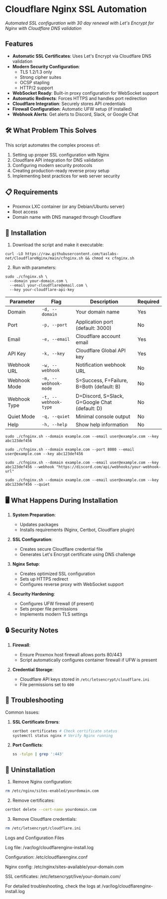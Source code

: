 # Cloudflare Nginx SSL Automation
 
*Automated SSL configuration with 30 day renewal with Let's Encrypt for Nginx with Cloudflare DNS validation*

## Features

- **Automatic SSL Certificates**: Uses Let's Encrypt via Cloudflare DNS validation
- **Modern Security Configuration**:
  - TLS 1.2/1.3 only
  - Strong cipher suites
  - OCSP stapling
  - HTTP/2 support
- **WebSocket Ready**: Built-in proxy configuration for WebSocket support
- **Automatic Redirects**: Forces HTTPS and handles port redirection
- **Cloudflare Integration**: Securely stores API credentials
- **Firewall Configuration**: Automatic UFW setup (if installed)
- **Webhook Alerts**: Get alerts to Discord, Slack, or Google Chat

## 🛠️ What Problem This Solves

This script automates the complex process of:
1. Setting up proper SSL configuration with Nginx
2. Cloudflare API integration for DNS validation
3. Configuring modern security protocols
4. Creating production-ready reverse proxy setup
5. Implementing best practices for web server security

## 📋 Requirements

- Proxmox LXC container (or any Debian/Ubuntu server)
- Root access
- Domain name with DNS managed through Cloudflare

## 🔧 Installation

1. Download the script and make it executable:
```
curl -LO https://raw.githubusercontent.com/taslabs-net/CloudflareNginx/main/cfnginx.sh && chmod +x cfnginx.sh
```

2. Run with parameters:
```
sudo ./cfnginx.sh \
  --domain your-domain.com \
  --email your-cloudflare@email.com \
  --key your-cloudflare-api-key
```
| Parameter    | Flag               | Description                                     | Required |
|--------------|--------------------|-------------------------------------------------|----------|
| Domain       | `-d, --domain`     | Your domain name                                | Yes      |
| Port         | `-p, --port`       | Application port (default: 3000)                | No       |
| Email        | `-e, --email`      | Cloudflare account email                        | Yes      |
| API Key      | `-k, --key`        | Cloudflare Global API key                       | Yes      |
| Webhook URL  | `-w, --webhook`    | Notification webhook URL                        | No       |
| Webhook Mode | `-m, --webhook-mode` | S=Success, F=Failure, B=Both (default: B)     | No       |
| Webhook Type | `-t, --webhook-type` | D=Discord, S=Slack, G=Google Chat (default: D) | No       |
| Quiet Mode   | `-q, --quiet`      | Minimal console output                          | No       |
| Help         | `-h, --help`       | Show help information                           | No       |

```
sudo ./cfnginx.sh --domain example.com --email user@example.com --key abc123def456
```

```
sudo ./cfnginx.sh --domain example.com --port 8080 --email user@example.com --key abc123def456
```

```
sudo ./cfnginx.sh --domain example.com --email user@example.com --key abc123def456 --webhook "https://discord.com/api/webhooks/your-webhook-url"
```

```
sudo ./cfnginx.sh --domain example.com --email user@example.com --key abc123def456 --quiet
```

## 🖥️ What Happens During Installation

1. **System Preparation**:
   - Updates packages
   - Installs requirements (Nginx, Certbot, Cloudflare plugin)

2. **SSL Configuration**:
   - Creates secure Cloudflare credential file
   - Generates Let's Encrypt certificate using DNS challenge

3. **Nginx Setup**:
   - Creates optimized SSL configuration
   - Sets up HTTPS redirect
   - Configures reverse proxy with WebSocket support

4. **Security Hardening**:
   - Configures UFW firewall (if present)
   - Sets proper file permissions
   - Implements modern TLS settings

## 🔒 Security Notes

1. **Firewall**:
   - Ensure Proxmox host firewall allows ports 80/443
   - Script automatically configures container firewall if UFW is present

2. **Credential Storage**:
   - Cloudflare API keys stored in `/etc/letsencrypt/cloudflare.ini`
   - File permissions set to `600`

## 🐛 Troubleshooting

Common Issues:

1. **SSL Certificate Errors**:
   ```bash
   certbot certificates # Check certificate status
   systemctl status nginx # Verify Nginx running
   ```

2. **Port Conflicts**:
   ```bash
   ss -tulpn | grep ':443'
   ```

## 🧹 Uninstallation

1. Remove Nginx configuration:
```bash
rm /etc/nginx/sites-enabled/yourdomain.com
```

2. Remove certificates:
```bash
certbot delete --cert-name yourdomain.com
```

3. Remove Cloudflare credentials:
```bash
rm /etc/letsencrypt/cloudflare.ini
```

Logs and Configuration Files

Log file: /var/log/cloudflarenginx-install.log

Configuration: /etc/cloudflarenginx.conf

Nginx config: /etc/nginx/sites-available/your-domain.com

SSL certificates: /etc/letsencrypt/live/your-domain.com/

For detailed troubleshooting, check the logs at /var/log/cloudflarenginx-install.log